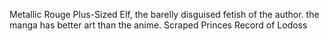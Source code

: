 Metallic Rouge
Plus-Sized Elf, the barelly disguised fetish of the author. the manga has better art than the anime. 
Scraped Princes
Record of Lodoss
